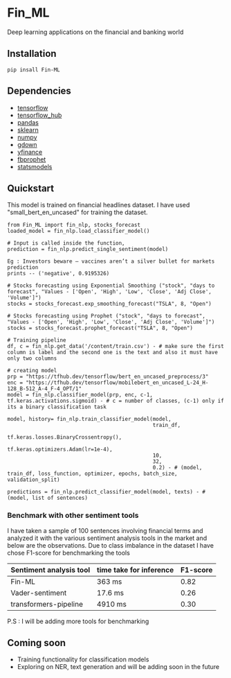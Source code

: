 # Fin_ML
Deep learning applications on the financial and banking world

## Installation
```
pip insall Fin-ML
```

## Dependencies
- [tensorflow](https://www.tensorflow.org/)
- [tensorflow_hub](https://tfhub.dev/)
- [pandas](https://pandas.pydata.org/)
- [sklearn](https://scikit-learn.org/)
- [numpy](https://numpy.org/)
- [gdown](https://github.com/wkentaro/gdown)
- [yfinance](https://pypi.org/project/yfinance/)
- [fbprophet](https://facebook.github.io/prophet/)
- [statsmodels](https://www.statsmodels.org/stable/index.html)

## Quickstart

This model is trained on financial headlines dataset. I have used "small_bert_en_uncased" for training the dataset. 
```
from Fin_ML import fin_nlp, stocks_forecast
loaded_model = fin_nlp.load_classifier_model()

# Input is called inside the function, 
prediction = fin_nlp.predict_single_sentiment(model)

Eg : Investors beware — vaccines aren’t a silver bullet for markets
prediction
prints -- ('negative', 0.9195326)

# Stocks forecasting using Exponential Smoothing ("stock", "days to forecast", "Values - ['Open', 'High', 'Low', 'Close', 'Adj Close', 'Volume']")
stocks = stocks_forecast.exp_smoothing_forecast("TSLA", 8, "Open")

# Stocks forecasting using Prophet ("stock", "days to forecast", "Values - ['Open', 'High', 'Low', 'Close', 'Adj Close', 'Volume']")
stocks = stocks_forecast.prophet_forecast("TSLA", 8, "Open")

# Training pipeline
df, c = fin_nlp.get_data('/content/train.csv') - # make sure the first column is label and the second one is the text and also it must have only two columns

# creating model
prp = "https://tfhub.dev/tensorflow/bert_en_uncased_preprocess/3"
enc = "https://tfhub.dev/tensorflow/mobilebert_en_uncased_L-24_H-128_B-512_A-4_F-4_OPT/1"
model = fin_nlp.classifier_model(prp, enc, c-1, tf.keras.activations.sigmoid) - # c = number of classes, (c-1) only if its a binary classification task

model, history= fin_nlp.train_classifier_model(model, 
                                               train_df, 
                                               tf.keras.losses.BinaryCrossentropy(), 
                                               tf.keras.optimizers.Adam(lr=1e-4), 
                                               10, 
                                               32, 
                                               0.2) - # (model, train_df, loss_function, optimizer, epochs, batch_size, validation_split)

predictions = fin_nlp.predict_classifier_model(model, texts) - # (model, list of sentences)
```

### Benchmark with other sentiment tools
I have taken a sample of 100 sentences involving financial terms and analyzed it with the various sentiment analysis tools in the market and below are the observations. Due to class imbalance in the dataset I have chose F1-score for benchmarking the tools

| Sentiment analysis tool | time take for inference | F1-score |
| ------------- | ------------- | ------------- |
| Fin-ML  | 363 ms | 0.82 |
| Vader-sentiment  | 17.6 ms  | 0.26 |
| transformers-pipeline  | 4910 ms | 0.30 |

P.S : I will be adding more tools for benchmarking 

## Coming soon

- Training functionality for classification models
- Exploring on NER, text generation and will be adding soon in the future
